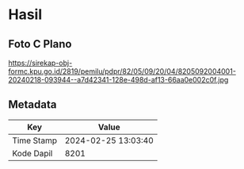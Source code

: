 # Hasil

## Foto C Plano

https://sirekap-obj-formc.kpu.go.id/2819/pemilu/pdpr/82/05/09/20/04/8205092004001-20240218-093944--a7d42341-128e-498d-af13-66aa0e002c0f.jpg


## Metadata

| Key        | Value               |
| ---------- | ------------------- |
| Time Stamp | 2024-02-25 13:03:40 |
| Kode Dapil | 8201                |



